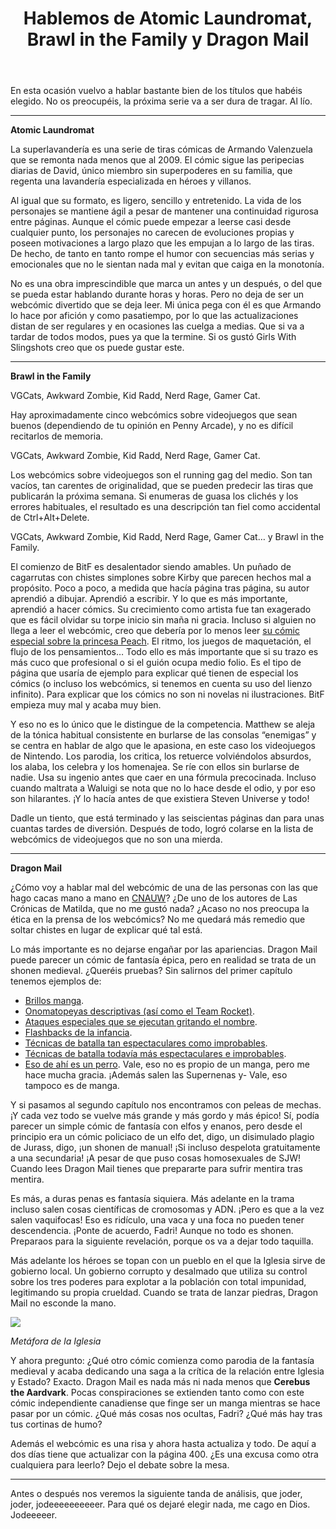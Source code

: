 ﻿---
layout: default
title: Hablemos de Atomic Laundromat, Brawl in the Family y Dragon Mail
---

En esta ocasión vuelvo a hablar bastante bien de los títulos que habéis elegido. No os preocupéis, la próxima serie va a ser dura de tragar. Al lío.

------------------------------------------------------------------------

**Atomic Laundromat** [](http://www.atomiclaundromat.com/)

La superlavandería es una serie de tiras cómicas de Armando Valenzuela que se remonta nada menos que al 2009. El cómic sigue las peripecias diarias de David, único miembro sin superpoderes en su familia, que regenta una lavandería especializada en héroes y villanos.

Al igual que su formato, es ligero, sencillo y entretenido. La vida de los personajes se mantiene ágil a pesar de mantener una continuidad rigurosa entre páginas. Aunque el cómic puede empezar a leerse casi desde cualquier punto, los personajes no carecen de evoluciones propias y poseen motivaciones a largo plazo que les empujan a lo largo de las tiras. De hecho, de tanto en tanto rompe el humor con secuencias más serias y emocionales que no le sientan nada mal y evitan que caiga en la monotonía.

No es una obra imprescindible que marca un antes y un después, o del que se pueda estar hablando durante horas y horas. Pero no deja de ser un webcómic divertido que se deja leer. Mi única pega con él es que Armando lo hace por afición y como pasatiempo, por lo que las actualizaciones distan de ser regulares y en ocasiones las cuelga a medias. Que si va a tardar de todos modos, pues ya que la termine. Si os gustó Girls With Slingshots creo que os puede gustar este.

------------------------------------------------------------------------

**Brawl in the Family** [](http://brawlinthefamily.keenspot.com/)

VGCats, Awkward Zombie, Kid Radd, Nerd Rage, Gamer Cat.

Hay aproximadamente cinco webcómics sobre videojuegos que sean buenos (dependiendo de tu opinión en Penny Arcade), y no es difícil recitarlos de memoria.

VGCats, Awkward Zombie, Kid Radd, Nerd Rage, Gamer Cat.

Los webcómics sobre videojuegos son el running gag del medio. Son tan vacíos, tan carentes de originalidad, que se pueden predecir las tiras que publicarán la próxima semana. Si enumeras de guasa los clichés y los errores habituales, el resultado es una descripción tan fiel como accidental de Ctrl+Alt+Delete.

VGCats, Awkward Zombie, Kid Radd, Nerd Rage, Gamer Cat… y Brawl in the Family.

El comienzo de BitF es desalentador siendo amables. Un puñado de cagarrutas con chistes simplones sobre Kirby que parecen hechos mal a propósito. Poco a poco, a medida que hacía página tras página, su autor aprendió a dibujar. Aprendió a escribir. Y lo que es más importante, aprendió a hacer cómics. Su crecimiento como artista fue tan exagerado que es fácil olvidar su torpe inicio sin maña ni gracia. Incluso si alguien no llega a leer el webcómic, creo que debería por lo menos leer [su cómic especial sobre la princesa Peach](http://brawlinthefamily.keenspot.com/comic/260-thecaptiveprincess/). El ritmo, los juegos de maquetación, el flujo de los pensamientos… Todo ello es más importante que si su trazo es más cuco que profesional o si el guión ocupa medio folio. Es el tipo de página que usaría de ejemplo para explicar qué tienen de especial los cómics (o incluso los webcómics, si tenemos en cuenta su uso del lienzo infinito). Para explicar que los cómics no son ni novelas ni ilustraciones. BitF empieza muy mal y acaba muy bien.

Y eso no es lo único que le distingue de la competencia. Matthew se aleja de la tónica habitual consistente en burlarse de las consolas “enemigas” y se centra en hablar de algo que le apasiona, en este caso los videojuegos de Nintendo. Los parodia, los critica, los retuerce volviéndolos absurdos, los alaba, los celebra y los homenajea. Se ríe con ellos sin burlarse de nadie. Usa su ingenio antes que caer en una fórmula precocinada. Incluso cuando maltrata a Waluigi se nota que no lo hace desde el odio, y por eso son hilarantes. ¡Y lo hacía antes de que existiera Steven Universe y todo!

Dadle un tiento, que está terminado y las seiscientas páginas dan para unas cuantas tardes de diversión. Después de todo, logró colarse en la lista de webcómics de videojuegos que no son una mierda.

------------------------------------------------------------------------

**Dragon Mail** [](http://dragonmail.fadri.org/)

¿Cómo voy a hablar mal del webcómic de una de las personas con las que hago cacas mano a mano en [CNAUW](http://cnauw.subcultura.es/)? ¿De uno de los autores de Las Crónicas de Matilda, que no me gustó nada? ¿Acaso no nos preocupa la ética en la prensa de los webcómics? No me quedará más remedio que soltar chistes en lugar de explicar qué tal está.

Lo más importante es no dejarse engañar por las apariencias. Dragon Mail puede parecer un cómic de fantasía épica, pero en realidad se trata de un shonen medieval. ¿Queréis pruebas? Sin salirnos del primer capítulo tenemos ejemplos de:

-   [Brillos manga](http://dragonmail.fadri.org/?pg=14&lg=es&sec=cmc).
-   [Onomatopeyas descriptivas (así como el Team Rocket)](http://dragonmail.fadri.org/?pg=25&lg=es&sec=cmc).
-   [Ataques especiales que se ejecutan gritando el nombre](http://dragonmail.fadri.org/?pg=31&lg=es&sec=cmc).
-   [Flashbacks de la infancia](http://dragonmail.fadri.org/?pg=40&lg=es&sec=cmc).
-   [Técnicas de batalla tan espectaculares como improbables](http://dragonmail.fadri.org/?pg=50&lg=es&sec=cmc).
-   [Técnicas de batalla todavía más espectaculares e improbables](http://dragonmail.fadri.org/?pg=51&lg=es&sec=cmc).
-   [Eso de ahí es un perro](http://dragonmail.fadri.org/?pg=11&lg=es&sec=cmc). Vale, eso no es propio de un manga, pero me hace mucha gracia. ¡Además salen las Supernenas y- Vale, eso tampoco es de manga.

Y si pasamos al segundo capítulo nos encontramos con peleas de mechas. ¡Y cada vez todo se vuelve más grande y más gordo y más épico! Sí, podía parecer un simple cómic de fantasía con elfos y enanos, pero desde el principio era un cómic policiaco de un elfo det, digo, un disimulado plagio de Jurass, digo, ¡un shonen de manual! ¡Si incluso despelota gratuitamente a una secundaria! ¡A pesar de que puso cosas homosexuales de SJW! Cuando lees Dragon Mail tienes que prepararte para sufrir mentira tras mentira.

Es más, a duras penas es fantasía siquiera. Más adelante en la trama incluso salen cosas científicas de cromosomas y ADN. ¡Pero es que a la vez salen vaquifocas! Eso es ridículo, una vaca y una foca no pueden tener descendencia. ¡Ponte de acuerdo, Fadri! Aunque no todo es shonen. Preparaos para la siguiente revelación, porque os va a dejar todo taquilla.

Más adelante los héroes se topan con un pueblo en el que la Iglesia sirve de gobierno local. Un gobierno corrupto y desalmado que utiliza su control sobre los tres poderes para explotar a la población con total impunidad, legitimando su propia crueldad. Cuando se trata de lanzar piedras, Dragon Mail no esconde la mano.

![](https://i.imgur.com/VbbdNh5.jpg)

*Metáfora de la Iglesia*

Y ahora pregunto: ¿Qué otro cómic comienza como parodia de la fantasía medieval y acaba dedicando una saga a la crítica de la relación entre Iglesia y Estado? Exacto. Dragon Mail es nada más ni nada menos que **Cerebus the Aardvark**. Pocas conspiraciones se extienden tanto como con este cómic independiente canadiense que finge ser un manga mientras se hace pasar por un cómic. ¿Qué más cosas nos ocultas, Fadri? ¿Qué más hay tras tus cortinas de humo?

Además el webcómic es una risa y ahora hasta actualiza y todo. De aquí a dos días tiene que actualizar con la página 400. ¿Es una excusa como otra cualquiera para leerlo? Dejo el debate sobre la mesa.

------------------------------------------------------------------------

Antes o después nos veremos la siguiente tanda de análisis, que joder, joder, jodeeeeeeeeeer. Para qué os dejaré elegir nada, me cago en Dios. Jodeeeeer.
